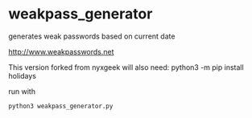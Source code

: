 # weakpass_generator
generates weak passwords based on current date


http://www.weakpasswords.net

This version forked from nyxgeek will also need: python3 -m pip install holidays

run with

```
python3 weakpass_generator.py
```
